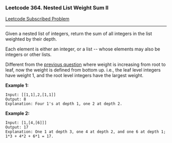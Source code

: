 ### Leetcode 364. Nested List Weight Sum II
[Leetcode Subscribed Problem](https://leetcode.com/problems/nested-list-weight-sum-ii/)

---

Given a nested list of integers, return the sum of all integers in the list weighted by their depth.

Each element is either an integer, or a list -- whose elements may also be integers or other lists.

Different from the [previous question](NestedListWeightSum.md) where weight is increasing from root to leaf, now the weight is defined from bottom up. i.e., the leaf level integers have weight 1, and the root level integers have the largest weight.

**Example 1:**
```
Input: [[1,1],2,[1,1]]
Output: 8 
Explanation: Four 1's at depth 1, one 2 at depth 2.
```

**Example 2:**
```
Input: [1,[4,[6]]]
Output: 17 
Explanation: One 1 at depth 3, one 4 at depth 2, and one 6 at depth 1; 1*3 + 4*2 + 6*1 = 17.
```
